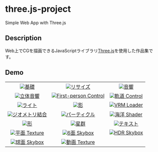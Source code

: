 # three.js-project

Simple Web App with Three.js

## Description

Web上でCGを描画できるJavaScriptライブラリ[Three.js](https://threejs.org/)を使用した作品集です。

## Demo

<table style="text-align: center;">
  <tr>
    <td><a href="https://akkunlab.dev/three.js-project/examples/base.png" target="_blank"><img src="images/examples_base.png">基礎</a></td>
    <td><a href="https://akkunlab.dev/three.js-project/examples/resize.png" target="_blank"><img src="images/examples_resize.png">リサイズ</a></td>
    <td><a href="https://akkunlab.dev/three.js-project/examples/audio_global.png" target="_blank"><img src="images/examples_audio_global.png">音響</a></td>
  </tr>
  <tr>
    <td><a href="https://akkunlab.dev/three.js-project/examples/audio_positional.png" target="_blank"><img src="images/examples_audio_positional.png">立体音響</a></td>
    <td><a href="https://akkunlab.dev/three.js-project/examples/controls_first_person.png" target="_blank"><img src="images/examples_controls_first_person.png">First-person Control</a></td>
    <td><a href="https://akkunlab.dev/three.js-project/examples/controls_orbit.png" target="_blank"><img src="images/examples_controls_orbit.png">軌道 Control</a></td>
  </tr>
  <tr>
    <td><a href="https://akkunlab.dev/three.js-project/examples/light_light.png" target="_blank"><img src="images/examples_light_light.png">ライト</a></td>
    <td><a href="https://akkunlab.dev/three.js-project/examples/light_shadow.png" target="_blank"><img src="images/examples_light_shadow.png">影</a></td>
    <td><a href="https://akkunlab.dev/three.js-project/examples/loader_vrm.png" target="_blank"><img src="images/examples_loader_vrm.png">VRM Loader</a></td>
  </tr>
  <tr>
    <td><a href="https://akkunlab.dev/three.js-project/examples/merge_geometries.png" target="_blank"><img src="images/examples_merge_geometries.png">ジオメトリ結合</a></td>
    <td><a href="https://akkunlab.dev/three.js-project/examples/particles.png" target="_blank"><img src="images/examples_particles.png">パーティクル</a></td>
    <td><a href="https://akkunlab.dev/three.js-project/examples/shaders_ocean.png" target="_blank"><img src="images/examples_shaders_ocean.png">海洋 Shader</a></td>
  </tr>
  <tr>
    <td><a href="https://akkunlab.dev/three.js-project/examples/shape.png" target="_blank"><img src="images/examples_shape.png">形</a></td>
    <td><a href="https://akkunlab.dev/three.js-project/examples/stars.png" target="_blank"><img src="images/examples_stars.png">星群</a></td>
    <td><a href="https://akkunlab.dev/three.js-project/examples/text.png" target="_blank"><img src="images/examples_text.png">テキスト</a></td>
  </tr>
  <tr>
    <td><a href="https://akkunlab.dev/three.js-project/examples/texture_plane.png" target="_blank"><img src="images/examples_texture_plane.png">平面 Texture</a></td>
    <td><a href="https://akkunlab.dev/three.js-project/examples/texture_skybox_6sided.png" target="_blank"><img src="images/examples_texture_skybox_6sided.png">6面 Skybox</a></td>
    <td><a href="https://akkunlab.dev/three.js-project/examples/texture_skybox_hdr.png" target="_blank"><img src="images/examples_texture_skybox_hdr.png">HDR Skybox</a></td>
  </tr>
  <tr>
    <td><a href="https://akkunlab.dev/three.js-project/examples/texture_skybox.png" target="_blank"><img src="images/examples_texture_skybox.png">球面 Skybox</a></td>
    <td><a href="https://akkunlab.dev/three.js-project/examples/texture_video.png" target="_blank"><img src="images/examples_texture_video.png">動画 Texture</a></td>
  </tr>
</table>